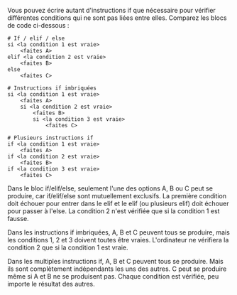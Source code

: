 Vous pouvez écrire autant d'instructions if que nécessaire pour vérifier différentes conditions qui ne sont pas liées entre elles.
Comparez les blocs de code ci-dessous :
```
# If / elif / else
si <la condition 1 est vraie>
    <faites A>
elif <la condition 2 est vraie>
    <faites B>
else
    <faites C>
```
```
# Instructions if imbriquées
si <la condition 1 est vraie>
    <faites A>
    si <la condition 2 est vraie>
        <faites B>
        si <la condition 3 est vraie>
            <faites C>
```
```
# Plusieurs instructions if
if <la condition 1 est vraie>
    <faites A>
if <la condition 2 est vraie>
    <faites B>
if <la condition 3 est vraie>
    <faites C>
```

Dans le bloc if/elif/else, seulement l'une des options A, B ou C peut se produire, car if/elif/else sont mutuellement exclusifs. La première condition doit échouer pour entrer dans le elif et le elif (ou plusieurs elif) doit échouer pour passer à l'else. La condition 2 n'est vérifiée que si la condition 1 est fausse.

Dans les instructions if imbriquées, A, B et C peuvent tous se produire, mais les conditions 1, 2 et 3 doivent toutes être vraies. L'ordinateur ne vérifiera la condition 2 que si la condition 1 est vraie.

Dans les multiples instructions if, A, B et C peuvent tous se produire. Mais ils sont complètement indépendants les uns des autres. C peut se produire même si A et B ne se produisent pas. Chaque condition est vérifiée, peu importe le résultat des autres.